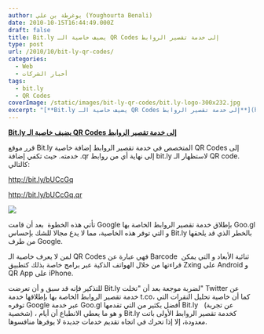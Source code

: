 ```yaml
---
author: يوغرطة بن علي (Youghourta Benali)
date: 2010-10-15T16:44:49.000Z
draft: false
title: Bit.ly يضيف خاصية الـ QR Codes إلى خدمة تقصير الروابط
type: post
url: /2010/10/bit-ly-qr-codes/
categories:
  - Web
  - أخبار الشركات
tags:
  - bit.ly
  - QR Codes
coverImage: /static/images/bit-ly-qr-codes/bit.ly-logo-300x232.jpg
excerpt: "[**Bit.ly يضيف خاصية الـ QR Codes إلى خدمة تقصير الروابط**](https://www.it-scoop.com/2010/10/bit-ly-qr-codes/)\n\nقرر موقع Bit.ly المتخصص في خدمة تقصير الروابط إضافة خاصية QR Codes إلى خدمته. حيث تكفي إضافة .qr إلى نهاية أي من روابط bit.ly لاستظهار الـ QR code. كالتالي:\n\n<http://bit.ly/bUCcGq>\n\n<http://bit.ly/bUCcGq.qr>\n\n\n\nتأتي هذه الخطوة\_"
---
```

[**Bit.ly يضيف خاصية الـ QR Codes إلى خدمة تقصير الروابط**](https://www.it-scoop.com/2010/10/bit-ly-qr-codes/)

قرر موقع Bit.ly المتخصص في خدمة تقصير الروابط إضافة خاصية QR Codes إلى خدمته. حيث تكفي إضافة .qr إلى نهاية أي من روابط bit.ly لاستظهار الـ QR code. كالتالي:

<http://bit.ly/bUCcGq>

<http://bit.ly/bUCcGq.qr>

![](/static/images/bit-ly-qr-codes/bit.ly-logo-300x232.jpg)

تأتي هذه الخطوة  بعد أن قامت Google بإطلاق خدمة تقصير الروابط الخاصة بها Goo.gl و التي توفر هذه الخاصية، مما لا يدع مجالا للشك بإحساس Bit.ly بالخطر الذي قد يلحقها من طرف Google.

لمن لا يعرف خاصية الـ QR Codes فهي عبارة عن Barcode  ثنائية الأبعاد و التي يمكن قراءتها من خلال الهواتف الذكية عبر برامج خاصة بذلك كتطبيق Zxing على Android و QR App على iPhone.

للتذكير فإنه قد سبق و أن تعرضت Bit.ly لضربة موجعة بعد أن "تخلت" Twitter عن خدمة تقصير الروابط الخاصة بها بإطلاقها خدمة t.co، كما أن خاصية تحليل النقرات التي توفره Google عبر خدمة Goo.gl أفضل بكثير من التي تقدمها Bit.ly   (عن تجربة شخصية) ، و هو ما يعطي الانطباع أن أيام Bit.ly كخدمة تقصير الروابط الأولى باتت معدودة، إلا إذا تحرك في اتجاه تقديم خدمات جديدة لا يوفرها منافسوها.
